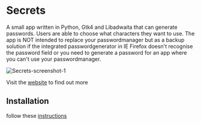 # Secrets

A small app written in Python, Gtk4 and Libadwaita that can generate passwords.
Users are able to choose what characters they want to use.
The app is NOT intended to replace your passwordmanager but as a backup solution if the integrated passwordgenerator in IE Firefox doesn't recognise the password field or you need to generate a password for an app where you can't use your passwordmanager.

![Secrets-screenshot-1](https://unicornyrainbow.github.io/Secrets/assets/secrets.png)

Visit the [website](https://unicornyrainbow.github.io/Secrets/) to find out more

## Installation

follow these [instructions](https://unicornyrainbow.github.io/Secrets/install)
